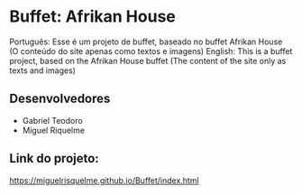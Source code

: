 # Buffet: Afrikan House

Português: Esse é um projeto de buffet, baseado no buffet Afrikan House (O conteúdo do site apenas como textos e imagens)      English:  This is a buffet project, based on the Afrikan House buffet (The content of the site only as texts and images) 

## Desenvolvedores
 - Gabriel Teodoro
 - Miguel Riquelme

## Link do projeto:
 https://miguelrisquelme.github.io/Buffet/index.html
